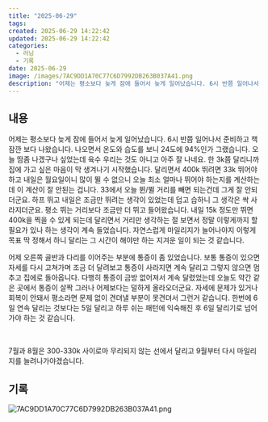 ```yaml
---
title: "2025-06-29"
tags:
created: 2025-06-29 14:22:42
updated: 2025-06-29 14:22:42
categories:
  - 러닝
  - 기록
date: 2025-06-29
image: /images/7AC9DD1A70C77C6D7992DB263B037A41.png
description: "어제는 평소보다 늦게 잠에 들어서 늦게 일어났습니다. 6시 반쯤 일어나서 준비하고 책 잠깐 보다 나왔습니다. 나오면서 온도와 습도를 보니 24도에 94%인가 그랬습니다. 오늘 땀좀 나겠구나 싶었는데 육수 우리는 것도 아니고 아주 잘 나네요. 한 3k쯤 달리니까 집에 가고 싶은 마음이 막"
---
```


## 내용

어제는 평소보다 늦게 잠에 들어서 늦게 일어났습니다. 6시 반쯤 일어나서 준비하고 책 잠깐 보다 나왔습니다. 나오면서 온도와 습도를 보니 24도에 94%인가 그랬습니다. 오늘 땀좀 나겠구나 싶었는데 육수 우리는 것도 아니고 아주 잘 나네요. 한 3k쯤 달리니까 집에 가고 싶은 마음이 막 생겨나기 시작했습니다. 달리면서 400k 뛰려면 33k 뛰어야 하고 내일은 월요일이니 많이 뛸 수 없으니 오늘 최소 얼마나 뛰어야 하는지를 계산하는데 이 계산이 잘 안된는 겁니다. 33에서 오늘 뛴/뛸 거리를 빼면 되는건데 그게 잘 안되더군요. 하프 뛰고 내일은 조금만 뛰려는 생각이 있었는데 덥고 습하니 그 생각은 싹 사라지더군요. 평소 뛰는 거리보다 조금만 더 뛰고 들어왔습니다. 내일 15k 정도만 뛰면 400k을 찍을 수 있게 되는데 달리면서 거리만 생각하는 절 보면서 정말 이렇게까지 할 필요가 있나 하는 생각이 계속 들었습니다. 자연스럽게 마일리지가 늘어나야지 이렇게 목표 딱 정해서 하니 달리는 그 시간이 해야만 하는 지겨운 일이 되는 것 같습니다.

어제 오른쪽 골반과 다리를 이어주는 부분에 통증이 좀 있었습니다. 보통 통증이 있으면 자세를 다시 고쳐가며 조금 더 달려보고 통증이 사라지면 계속 달리고 그렇지 않으면 멈추고 집에로 돌아옵니다. 다행히 통증이 금방 없어져서 계속 달렸었는데 오늘도 약간 같은 곳에서 통증이 살짝 그러나 어제보다는 덜하게 올라오더군요. 자세에 문제가 있거나 회복이 안돼서 평소라면 문제 없이 견뎌낼 부분이 못견뎌서 그런거 같습니다. 한번에 6일 연속 달리는 것보다는 5일 달리고 하루 쉬는 패턴에 익숙해진 후 6일 달리기로 넘어가야 하는 것 같습니다.

 

7월과 8월은 300-330k 사이로마 무리되지 않는 선에서 달리고 9월부터 다시 마일리지를 늘려나가야겠습니다.

## 기록

 
 ![7AC9DD1A70C77C6D7992DB263B037A41.png](/images/7AC9DD1A70C77C6D7992DB263B037A41.png)

